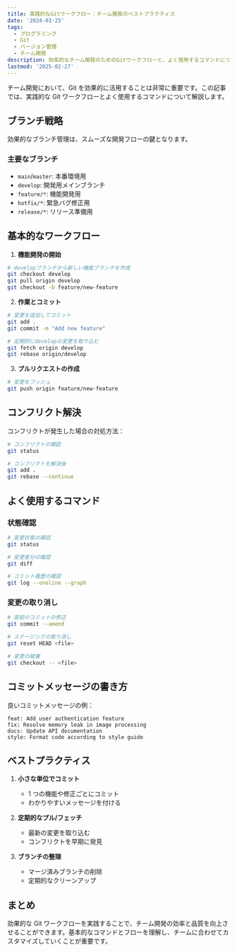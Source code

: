```yaml
---
title: 実践的なGitワークフロー：チーム開発のベストプラクティス
date: '2024-03-25'
tags:
  - プログラミング
  - Git
  - バージョン管理
  - チーム開発
description: 効率的なチーム開発のためのGitワークフローと、よく使用するコマンドについて解説します。
lastmod: '2025-02-27'
---
```


チーム開発において、Git を効果的に活用することは非常に重要です。この記事では、実践的な Git ワークフローとよく使用するコマンドについて解説します。

## ブランチ戦略

効果的なブランチ管理は、スムーズな開発フローの鍵となります。

### 主要なブランチ

- `main`/`master`: 本番環境用
- `develop`: 開発用メインブランチ
- `feature/*`: 機能開発用
- `hotfix/*`: 緊急バグ修正用
- `release/*`: リリース準備用

## 基本的なワークフロー

1. **機能開発の開始**

```bash
# developブランチから新しい機能ブランチを作成
git checkout develop
git pull origin develop
git checkout -b feature/new-feature
```

2. **作業とコミット**

```bash
# 変更を追加してコミット
git add .
git commit -m "Add new feature"

# 定期的にdevelopの変更を取り込む
git fetch origin develop
git rebase origin/develop
```

3. **プルリクエストの作成**

```bash
# 変更をプッシュ
git push origin feature/new-feature
```

## コンフリクト解決

コンフリクトが発生した場合の対処方法：

```bash
# コンフリクトの確認
git status

# コンフリクトを解決後
git add .
git rebase --continue
```

## よく使用するコマンド

### 状態確認

```bash
# 変更状態の確認
git status

# 変更差分の確認
git diff

# コミット履歴の確認
git log --oneline --graph
```

### 変更の取り消し

```bash
# 直前のコミットの修正
git commit --amend

# ステージングの取り消し
git reset HEAD <file>

# 変更の破棄
git checkout -- <file>
```

## コミットメッセージの書き方

良いコミットメッセージの例：

```
feat: Add user authentication feature
fix: Resolve memory leak in image processing
docs: Update API documentation
style: Format code according to style guide
```

## ベストプラクティス

1. **小さな単位でコミット**

   - 1 つの機能や修正ごとにコミット
   - わかりやすいメッセージを付ける

2. **定期的なプル/フェッチ**

   - 最新の変更を取り込む
   - コンフリクトを早期に発見

3. **ブランチの整理**
   - マージ済みブランチの削除
   - 定期的なクリーンアップ

## まとめ

効果的な Git ワークフローを実践することで、チーム開発の効率と品質を向上させることができます。基本的なコマンドとフローを理解し、チームに合わせてカスタマイズしていくことが重要です。
